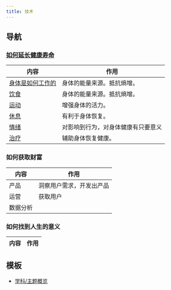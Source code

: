```yaml
---
title: 技术
---
```




## 导航
### [如何延长健康寿命](../h/how-to-have-a-longer-healthy-life.md)
| 内容                   |         作用          |
|-------------------------|------------------------------|
| [身体是如何工作的](../b/base.md)       |  身体的能量来源。抵抗熵增。 |
| [饮食](../n/nutrition.md)       |  身体的能量来源。抵抗熵增。 |
| [运动](../r/readmd.md)    |   增强身体的活力。  |
| [休息](../r/rest.md)    |   有利于身体恢复。  | 
| [情绪](../m/mood.md)    |  对影响到行为，对身体健康有只要意义   |
| [治疗](../t/treatment.md)    |    辅助身体恢复健康。  |

### 如何获取财富
| 内容                   |         作用          |
|-------------------------|------------------------------|
|   产品     |   洞察用户需求，开发出产品 |
|   运营     |   获取用户 |
| 数据分析   | |


### 如何找到人生的意义
| 内容                   |         作用          |
|-------------------------|------------------------------|



## 模板
* [学科/主题概览](../s/subject.md)

